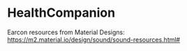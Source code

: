 # HealthCompanion

Earcon resources from Material Designs: https://m2.material.io/design/sound/sound-resources.html#
